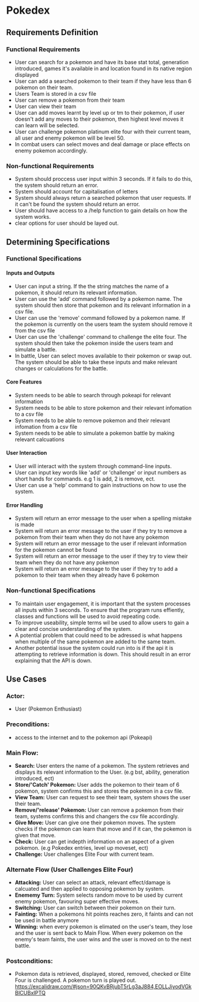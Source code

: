 # Pokedex
## Requirements Definition
### Functional Requirements
* User can search for a pokemon and have its base stat total, generation introduced, games it's available in and location found in its native region displayed
* User can add a searched pokemon to their team if they have less than 6 pokemon on their team.
* Users Team is stored in a csv file
* User can remove a pokemon from their team
* User can view their team
* User can add moves learnt by level up or tm to their pokemon, if user doesn't add any moves to their pokemon, then highest level moves it can learn will be selected.
* User can challenge pokemon platinum elite four with their current team, all user and enemy pokemon will be level 50.
* In combat users can select moves and deal damage or place effects on enemy pokemon accordingly.

### Non-functional Requirements
* System should proccess user input within 3 seconds. If it fails to do this, the system should return an error.
* System should account for capitalisation of letters
* System should always return a searched pokemon that user requests. If it can't be found the system should return an error.
* User should have access to a /help function to gain details on how the system works.
* clear options for user should be layed out.

## Determining Specifications

### Functional Specifications
#### __Inputs and Outputs__
* User can input a string. If the the string matches the name of a pokemon, it should return its relevant information.
* User can use the 'add' command followed by a pokemon name. The system should then store that pokemon and its relevant information in a csv file.
* User can use the 'remove' command followed by a pokemon name. If the pokemon is currently on the users team the system should remove it from the csv file
* User can use the 'challenge' command to challenge the elite four. The system should then take the pokemon inside the users team and simulate a battle.
* In battle, User can select moves available to their pokemon or swap out. The system should be able to take these inputs and make relevant changes or calculations for the battle.

#### __Core Features__
* System needs to be able to search through pokeapi for relevant information
* System needs to be able to store pokemon and their relevant infomation to a csv file
* System needs to be able to remove pokemon and their relevant infomation from a csv file
* System needs to be able to simulate a pokemon battle by making relevant calcuations

#### __User Interaction__
* User will interact with the system through command-line inputs.
* User can input key words like 'add' or 'challenge' or input numbers as short hands for commands. e.g 1 is add, 2 is remove, ect.
* User can use a 'help' command to gain instructions on how to use the system.

#### __Error Handling__
* System will return an error message to the user when a spelling mistake is made
* System will return an error message to the user if they try to remove a pokemon from their team when they do not have any pokemon
* System will return an error message to the user if relevant information for the pokemon cannot be found
* System will return an error message to the user if they try to view their team when they do not have any pokemon
* System will return an error message to the user if they try to add a pokemon to their team when they already have 6 pokemon

### Non-functional Specifications
* To maintain user engagement, it is important that the system processes all inputs within 3 seconds. To ensure that the program runs effiently, classes and functions will be used to avoid repeating code.
* To improve useability, simple terms wil be used to allow users to gain a clear and concise understanding of the system.
* A potential problem that could need to be adressed is what happens when multiple of the same pokemon are added to the same team.
* Another potential issue the system could run into is if the api it is attempting to retrieve information is down. This should result in an error explaining that the API is down.

## Use Cases
### Actor:
- User (Pokemon Enthusiast)
### Preconditions: 
- access to the internet and to the pokemon api (Pokeapi)
### Main Flow:
- __Search:__ User enters the name of a pokemon. The system retrieves and displays its relevant information to the User. (e.g bst, ability, generation introduced, ect)
- __Store/'Catch' Pokemon:__ User adds the pokemon to their team of 6 pokemon, system confirms this and stores the pokemon in a csv file.
- __View Team:__ User can request to see their team, system shows the user their team.
- __Remove/'release' Pokemon:__ User can remove a pokemon from their team, systems confirms this and changers the csv file accordingly.
- __Give Move:__ User can give one  their pokemon moves. The system checks if the pokemon can learn that move and if it can, the pokemon is given that move.
- __Check:__ User can get indepth information on an aspect of a given pokemon. (e.g Pokedex entries, level up moveset, ect)
- __Challenge:__ User challenges Elite Four with current team.

### Alternate Flow (User Challenges Elite Four)
- __Attacking:__ User can select an attack, relevant effect/damage is calcuated and then  applied to opposing pokemon by system.
- __Enememy Turn:__ System selects random move to be used by current enemy pokemon, favouring super effective moves.
- __Switching:__ User can switch between their pokemon on their turn.
- __Fainting:__ When a pokemons hit points reaches zero, it faints and can not be used in battle anymore
- __Winning:__ when every pokemon is elimated on the user's team, they lose and the user is sent back to Main Flow. When every pokemon on the enemy's team faints, the user wins and the user is moved on to the next battle.

### Postconditions:
- Pokemon data is retrieved, displayed, stored, removed, checked or Elite Four is challenged. A pokemon turn is played out.
https://excalidraw.com/#json=90QKvBRjubT5rLg3aJ884,EOLLJiyodVGkBlCUBxIPTQ